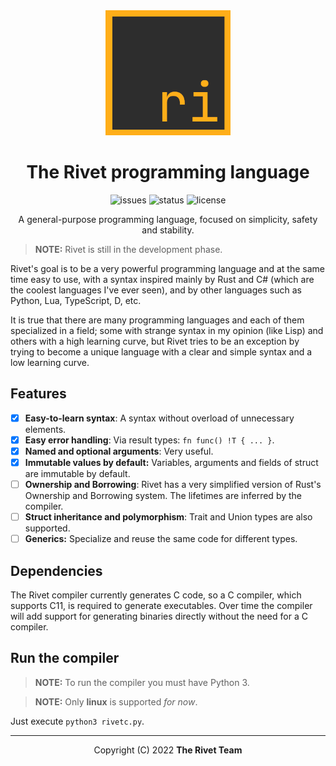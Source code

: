 <div align="center">

<img src="assets/logo.png" alt="Rivet logo" width="200" height="200"/>

# The Rivet programming language

![issues](https://img.shields.io/github/issues/rivet-lang/rivet?style=flat-square)
![status](https://img.shields.io/badge/status-alpha-blue?style=flat-square)
![license](https://img.shields.io/github/license/rivet-lang/rivet?style=flat-square)

<!--
[Docs](docs/docs.md) •
[Changelog](CHANGELOG.md)
-->

A general-purpose programming language, focused on simplicity, safety and stability.

</div>

> **NOTE:** Rivet is still in the development phase.

Rivet's goal is to be a very powerful programming language and at the same time easy
to use, with a syntax inspired mainly by Rust and C# (which are the coolest languages
I've ever seen), and by other languages such as Python, Lua, TypeScript, D, etc.

It is true that there are many programming languages and each of them specialized in
a field; some with strange syntax in my opinion (like Lisp) and others with a high
learning curve, but Rivet tries to be an exception by trying to become a unique
language with a clear and simple syntax and a low learning curve.

## Features

* [X] **Easy-to-learn syntax**: A syntax without overload of unnecessary elements.
* [X] **Easy error handling**: Via result types: `fn func() !T { ... }`.
* [X] **Named and optional arguments**: Very useful.
* [X] **Immutable values by default:** Variables, arguments and fields of struct
are immutable by default.
* [ ] **Ownership and Borrowing**: Rivet has a very simplified version of Rust's
Ownership and Borrowing system. The lifetimes are inferred by the compiler.
* [ ] **Struct inheritance and polymorphism**: Trait and Union types are also
supported.
* [ ] **Generics:** Specialize and reuse the same code for different types.

## Dependencies

The Rivet compiler currently generates C code, so a C compiler, which supports C11,
is required to generate executables. Over time the compiler will add support for
generating binaries directly without the need for a C compiler.

## Run the compiler

> **NOTE:** To run the compiler you must have Python 3.

> **NOTE:** Only **linux** is supported _for now_.

Just execute `python3 rivetc.py`.

* * *

<div align="center">

Copyright (C) 2022 **The Rivet Team**

</div>
